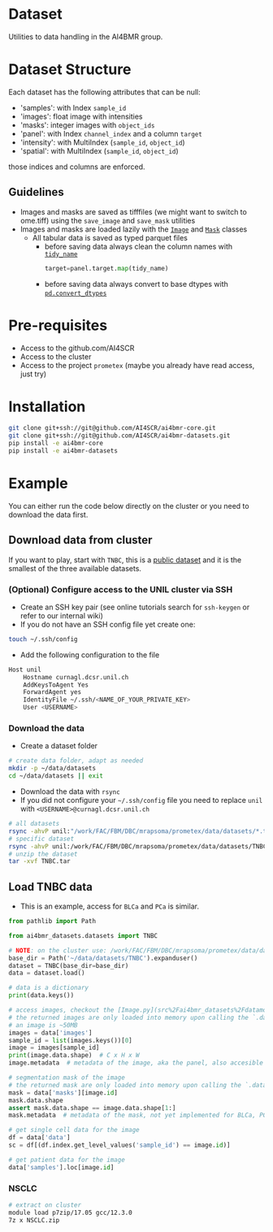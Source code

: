 # Dataset

Utilities to data handling in the AI4BMR group.

# Dataset Structure
Each dataset has the following attributes that can be null:

- 'samples': with Index `sample_id`
- 'images': float image with intensities
- 'masks': integer images with `object_ids`
- 'panel': with Index `channel_index` and a column `target`
- 'intensity': with MultiIndex (`sample_id`, `object_id`)
- 'spatial': with MultiIndex (`sample_id`, `object_id`)

those indices and columns are enforced.

## Guidelines
- Images and masks are saved as tifffiles (we might want to switch to ome.tiff) using the `save_image` and `save_mask` utilities
- Images and masks are loaded lazily with the [`Image`](src/ai4bmr_datasets/datamodels/Image.py) and [`Mask`](src/ai4bmr_datasets/datamodels/Image.py) classes
  - All tabular data is saved as typed parquet files
    - before saving data always clean the column names with [`tidy_name`](https://github.com/AI4SCR/ai4bmr-core/blob/67d5505255ce85b832781118af537719a8f03c2b/src/ai4bmr_core/utils/tidy.py#L4)
      ```python
      target=panel.target.map(tidy_name)
      ```
    - before saving data always convert to base dtypes with [`pd.convert_dtypes`](https://pandas.pydata.org/docs/reference/api/pandas.DataFrame.convert_dtypes.html)


# Pre-requisites

- Access to the github.com/AI4SCR
- Access to the cluster
- Access to the project `prometex` (maybe you already have read access, just try)

# Installation

```bash
git clone git+ssh://git@github.com/AI4SCR/ai4bmr-core.git
git clone git+ssh://git@github.com/AI4SCR/ai4bmr-datasets.git
pip install -e ai4bmr-core
pip install -e ai4bmr-datasets
```

# Example

You can either run the code below directly on the cluster or you need to download the data first.

## Download data from cluster

If you want to play, start with `TNBC`, this is
a [public dataset](https://www.sciencedirect.com/science/article/pii/S0092867418311000?via%3Dihub)
and it is the smallest of the three available datasets.

### (Optional) Configure access to the UNIL cluster via SSH

- Create an SSH key pair (see online tutorials search for `ssh-keygen` or refer to our internal wiki)
- If you do not have an SSH config file yet create one:

```bash
touch ~/.ssh/config
```

- Add the following configuration to the file

```bash
Host unil
    Hostname curnagl.dcsr.unil.ch
    AddKeysToAgent Yes
    ForwardAgent yes
    IdentityFile ~/.ssh/<NAME_OF_YOUR_PRIVATE_KEY>
    User <USERNAME>
```

### Download the data

- Create a dataset folder

```bash
# create data folder, adapt as needed
mkdir -p ~/data/datasets
cd ~/data/datasets || exit
```

- Download the data with `rsync`
- If you did not configure your `~/.ssh/config` file you need to replace `unil` with `<USERNAME>@curnagl.dcsr.unil.ch`

```bash
# all datasets
rsync -ahvP unil:"/work/FAC/FBM/DBC/mrapsoma/prometex/data/datasets/*.tar" .
# specific dataset
rsync -ahvP unil:/work/FAC/FBM/DBC/mrapsoma/prometex/data/datasets/TNBC.tar .
# unzip the dataset
tar -xvf TNBC.tar
```

## Load TNBC data

- This is an example, access for `BLCa` and `PCa` is similar.

```python
from pathlib import Path

from ai4bmr_datasets.datasets import TNBC

# NOTE: on the cluster use: /work/FAC/FBM/DBC/mrapsoma/prometex/data/datasets/TNBC
base_dir = Path('~/data/datasets/TNBC').expanduser()
dataset = TNBC(base_dir=base_dir)
data = dataset.load()

# data is a dictionary
print(data.keys())

# access images, checkout the [Image.py](src%2Fai4bmr_datasets%2Fdatamodels%2FImage.py)
# the returned images are only loaded into memory upon calling the `.data` attribute
# an image is ~50MB
images = data['images']
sample_id = list(images.keys())[0]
image = images[sample_id]
print(image.data.shape)  # C x H x W
image.metadata  # metadata of the image, aka the panel, also accesible via data['panel']

# segmentation mask of the image
# the returned mask are only loaded into memory upon calling the `.data` attribute
mask = data['masks'][image.id]
mask.data.shape
assert mask.data.shape == image.data.shape[1:]
mask.metadata  # metadata of the mask, not yet implemented for BLCa, PCa

# get single cell data for the image
df = data['data']
sc = df[(df.index.get_level_values('sample_id') == image.id)]

# get patient data for the image
data['samples'].loc[image.id]

```

### NSCLC

```bash
# extract on cluster
module load p7zip/17.05 gcc/12.3.0
7z x NSCLC.zip
```